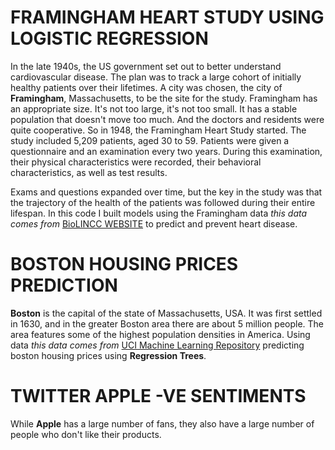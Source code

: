# FRAMINGHAM HEART STUDY USING LOGISTIC REGRESSION #

In the late 1940s, the US government set out to better understand cardiovascular disease.
The plan was to track a large cohort of initially healthy patients over their lifetimes.
A city was chosen, the city of **Framingham**, Massachusetts, to be the site for the study.
Framingham has an appropriate size.
It's not too large, it's not too small.
It has a stable population that doesn't move too much. And the doctors and residents were quite cooperative.
So in 1948, the Framingham Heart Study started. The study included 5,209 patients, aged 30 to 59.
Patients were given a questionnaire and an examination every two years.
During this examination, their physical characteristics were recorded, their behavioral characteristics, as well as
test results.

Exams and questions expanded over time, but the key in the study was that the trajectory
of the health of the patients was followed during their entire lifespan.
In this code I built models using the Framingham data *this data comes from* [BioLINCC WEBSITE](https://biolincc.nhlbi.nih.gov/static/studies/teaching/framdoc.pdf) to predict and prevent heart disease.


# BOSTON HOUSING PRICES PREDICTION #

**Boston** is the capital of the state of Massachusetts, USA. It was first settled in 1630, and in the greater Boston area there are about 5 million people. The area features some of the highest population densities in America.
Using data *this data comes from* [UCI Machine Learning Repository](http://archive.ics.uci.edu/ml/datasets/Housing) predicting boston housing prices using **Regression Trees**.

# TWITTER APPLE -VE SENTIMENTS #

While **Apple** has a large number of fans, they also have a large number of people who don't like their products.
